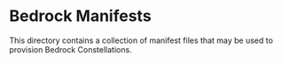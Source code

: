# Bedrock Manifests

This directory contains a collection of manifest files that may
be used to provision Bedrock Constellations.
